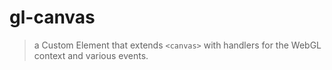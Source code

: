 # gl-canvas

> a Custom Element that extends `<canvas>` with handlers for the WebGL context and various events.
